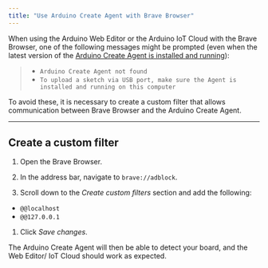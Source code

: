 ```yaml
---
title: "Use Arduino Create Agent with Brave Browser"
---
```


When using the Arduino Web Editor or the Arduino IoT Cloud with the Brave Browser, one of the following messages might be prompted (even when the latest version of the [Arduino Create Agent is installed and running](https://support.arduino.cc/hc/en-us/articles/4980687506844-Check-if-the-Arduino-Create-Agent-is-installed-and-running)):

> * `Arduino Create Agent not found`
> * `To upload a sketch via USB port, make sure the Agent is installed and running on this computer`

To avoid these, it is necessary to create a custom filter that allows communication between Brave Browser and the Arduino Create Agent. 

---

## Create a custom filter

1. Open the Brave Browser.

1. In the address bar, navigate to `brave://adblock`.

1. Scroll down to the _Create custom filters_ section and add the following:

* `@@localhost`
* `@@127.0.0.1`

1. Click _Save changes_.

The Arduino Create Agent will then be able to detect your board, and the Web Editor/ IoT Cloud should work as expected.